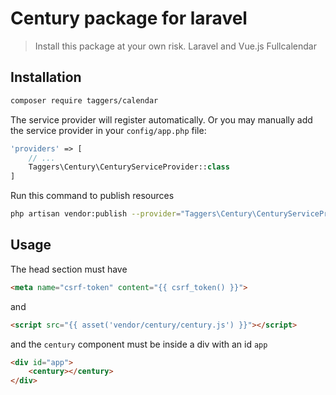 # Century package for laravel

> Install this package at your own risk. Laravel and Vue.js Fullcalendar

## Installation

```bash
composer require taggers/calendar
```

The service provider will register automatically. Or you may manually add the service provider in your `config/app.php` file:

```php
'providers' => [
    // ...
    Taggers\Century\CenturyServiceProvider::class
]
```

Run this command to publish resources
```bash
php artisan vendor:publish --provider="Taggers\Century\CenturyServiceProvider"
```

## Usage

The head section must have

```html
<meta name="csrf-token" content="{{ csrf_token() }}">
```
and

```html
<script src="{{ asset('vendor/century/century.js') }}"></script>
```

and the `century` component must be inside a div with an id `app`

```html
<div id="app">
    <century></century>
</div>
```

